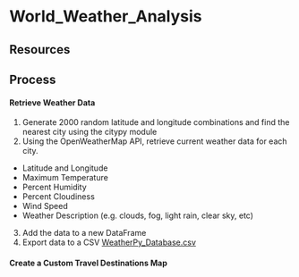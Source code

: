 # World_Weather_Analysis

## Resources

## Process

#### Retrieve Weather Data
1. Generate 2000 random latitude and longitude combinations and find the nearest city using the citypy module
2. Using the OpenWeatherMap API, retrieve current weather data for each city.
  - Latitude and Longitude
  - Maximum Temperature
  - Percent Humidity
  - Percent Cloudiness
  - Wind Speed
  - Weather Description (e.g. clouds, fog, light rain, clear sky, etc)
3. Add the data to a new DataFrame
4. Export data to a CSV [WeatherPy_Database.csv](Weather_Database/WeatherPy_Database.csv)

#### Create a Custom Travel Destinations Map
